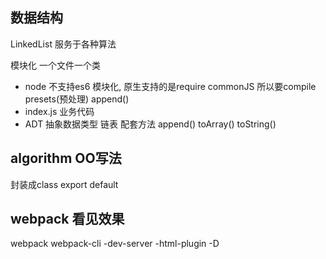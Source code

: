 ## 数据结构
  LinkedList 服务于各种算法
  
  模块化 一个文件一个类
  - node 不支持es6 模块化,
    原生支持的是require commonJS  所以要compile presets(预处理)
  append()
  - index.js 业务代码
  - ADT
    抽象数据类型  链表  配套方法  append()  toArray()  toString()

## algorithm OO写法
  封装成class export default
## webpack 看见效果

webpack webpack-cli -dev-server -html-plugin -D